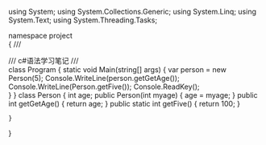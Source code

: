 using System;
using System.Collections.Generic;
using System.Linq;
using System.Text;
using System.Threading.Tasks;

namespace project   
{
   /// <summary>
   /// c#语法学习笔记
   /// </summary>
    class Program
    {
        static void Main(string[] args)
        {
            var person = new Person(5);
            Console.WriteLine(person.getGetAge());
            Console.WriteLine(Person.getFive());
            Console.ReadKey();                                                                                                                                                                                                                                                                                                                                                                                                                                                                                                                                                                                                                                                                                                                                                                                                                                                                                                  
        }
    }
    class Person
    {
        int age;
        public Person(int myage)
        {
            age = myage;
        }
        public int getGetAge()
        {
            return age;
        }
        public static int getFive()
        {
            return 100;
        }

    }


}

